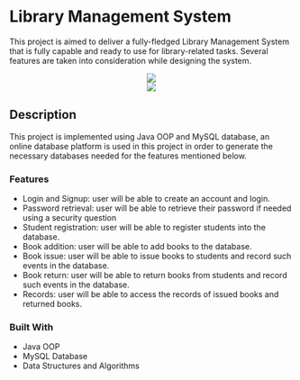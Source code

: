 # Library Management System

This project is aimed to deliver a fully-fledged Library Management System that is fully capable and ready to use for library-related tasks. Several features are taken into consideration while designing the system. 

<div align="center">
  <kbd>
    <img src="https://i.ibb.co/5cDM59h/lmslogin.png" />
  </kbd>
</div>
<div align="center">
  <kbd>
    <img src="https://i.ibb.co/SnV0XTf/lmsgui.png" />
  </kbd>
</div>

## Description

This project is implemented using Java OOP and MySQL database, an online database platform is used in this project in order to generate the necessary databases needed for the features mentioned below.


### Features

- Login and Signup: user will be able to create an account and login.
- Password retrieval: user will be able to retrieve their password if needed using a security question
- Student registration: user will be able to register students into the database.
- Book addition: user will be able to add books to the database.
- Book issue: user will be able to issue books to students and record such events in the database.
- Book return: user will be able to return books from students and record such events in the database.
- Records: user will be able to access the records of issued books and returned books.

### Built With

- Java OOP
- MySQL Database
- Data Structures and Algorithms
